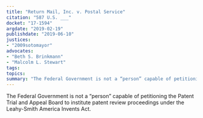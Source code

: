 ```yaml
---
title: "Return Mail, Inc. v. Postal Service"
citation: "587 U.S. ___"
docket: "17-1594"
argdate: "2019-02-19"
publishdate: "2019-06-10"
justices:
- "2009sotomayor"
advocates:
- "Beth S. Brinkmann"
- "Malcolm L. Stewart"
tags:
topics:
summary: "The Federal Government is not a “person” capable of petitioning the Patent Trial and Appeal Board to institute patent review proceedings under the Leahy-Smith America Invents Act."
---
```

The Federal Government is not a “person” capable of petitioning the Patent Trial and Appeal Board to institute patent review proceedings under the Leahy-Smith America Invents Act.